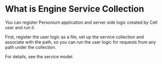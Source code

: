 # What is Engine Service Collection

You can register Personium application and server side logic created by Cell user and run it.

First, register the user logic as a file, set up the service collection and associate with the path, so you can run the user logic for requests from any path under the collection.

For details, see the service model.


